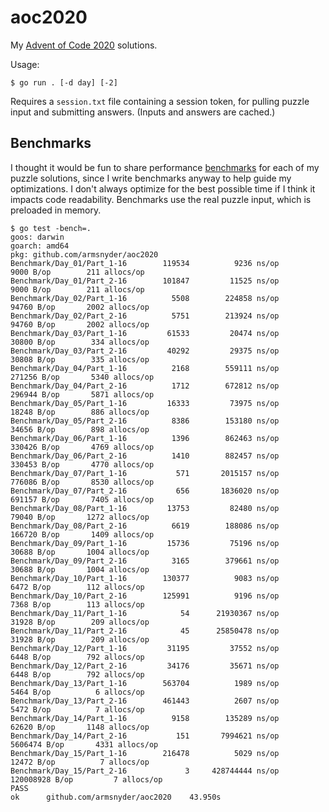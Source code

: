 # aoc2020

My [Advent of Code 2020](https://adventofcode.com/2020) solutions.

Usage:

```shell
$ go run . [-d day] [-2]
```

Requires a `session.txt` file containing a session token, for pulling puzzle input and submitting answers.
(Inputs and answers are cached.)

## Benchmarks

I thought it would be fun to share performance [benchmarks](https://golang.org/pkg/testing/#hdr-Benchmarks)
for each of my puzzle solutions, since I write benchmarks anyway to help guide my optimizations.
I don't always optimize for the best possible time if I think it impacts code readability.
Benchmarks use the real puzzle input, which is preloaded in memory.

```
$ go test -bench=.
goos: darwin
goarch: amd64
pkg: github.com/armsnyder/aoc2020
Benchmark/Day_01/Part_1-16  	  119534	      9236 ns/op	    9000 B/op	     211 allocs/op
Benchmark/Day_01/Part_2-16  	  101847	     11525 ns/op	    9000 B/op	     211 allocs/op
Benchmark/Day_02/Part_1-16  	    5508	    224858 ns/op	   94760 B/op	    2002 allocs/op
Benchmark/Day_02/Part_2-16  	    5751	    213924 ns/op	   94760 B/op	    2002 allocs/op
Benchmark/Day_03/Part_1-16  	   61533	     20474 ns/op	   30800 B/op	     334 allocs/op
Benchmark/Day_03/Part_2-16  	   40292	     29375 ns/op	   30808 B/op	     335 allocs/op
Benchmark/Day_04/Part_1-16  	    2168	    559111 ns/op	  271256 B/op	    5340 allocs/op
Benchmark/Day_04/Part_2-16  	    1712	    672812 ns/op	  296944 B/op	    5871 allocs/op
Benchmark/Day_05/Part_1-16  	   16333	     73975 ns/op	   18248 B/op	     886 allocs/op
Benchmark/Day_05/Part_2-16  	    8386	    153180 ns/op	   34656 B/op	     898 allocs/op
Benchmark/Day_06/Part_1-16  	    1396	    862463 ns/op	  330426 B/op	    4769 allocs/op
Benchmark/Day_06/Part_2-16  	    1410	    882457 ns/op	  330453 B/op	    4770 allocs/op
Benchmark/Day_07/Part_1-16  	     571	   2015157 ns/op	  776086 B/op	    8530 allocs/op
Benchmark/Day_07/Part_2-16  	     656	   1836020 ns/op	  691157 B/op	    7405 allocs/op
Benchmark/Day_08/Part_1-16  	   13753	     82480 ns/op	   79040 B/op	    1272 allocs/op
Benchmark/Day_08/Part_2-16  	    6619	    188086 ns/op	  166720 B/op	    1409 allocs/op
Benchmark/Day_09/Part_1-16  	   15736	     75196 ns/op	   30688 B/op	    1004 allocs/op
Benchmark/Day_09/Part_2-16  	    3165	    379661 ns/op	   30688 B/op	    1004 allocs/op
Benchmark/Day_10/Part_1-16  	  130377	      9083 ns/op	    6472 B/op	     112 allocs/op
Benchmark/Day_10/Part_2-16  	  125991	      9196 ns/op	    7368 B/op	     113 allocs/op
Benchmark/Day_11/Part_1-16  	      54	  21930367 ns/op	   31928 B/op	     209 allocs/op
Benchmark/Day_11/Part_2-16  	      45	  25850478 ns/op	   31928 B/op	     209 allocs/op
Benchmark/Day_12/Part_1-16  	   31195	     37552 ns/op	    6448 B/op	     792 allocs/op
Benchmark/Day_12/Part_2-16  	   34176	     35671 ns/op	    6448 B/op	     792 allocs/op
Benchmark/Day_13/Part_1-16  	  563704	      1989 ns/op	    5464 B/op	       6 allocs/op
Benchmark/Day_13/Part_2-16  	  461443	      2607 ns/op	    5472 B/op	       7 allocs/op
Benchmark/Day_14/Part_1-16  	    9158	    135289 ns/op	   62620 B/op	    1148 allocs/op
Benchmark/Day_14/Part_2-16  	     151	   7994621 ns/op	 5606474 B/op	    4331 allocs/op
Benchmark/Day_15/Part_1-16  	  216478	      5029 ns/op	   12472 B/op	       7 allocs/op
Benchmark/Day_15/Part_2-16  	       3	 428744444 ns/op	120008928 B/op	       7 allocs/op
PASS
ok  	github.com/armsnyder/aoc2020	43.950s
```
